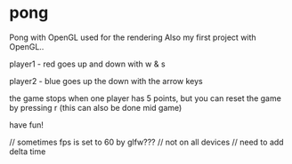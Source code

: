 
# pong
 Pong with OpenGL used for the rendering
 Also my first project with OpenGL..

 player1 - red
 goes up and down with w & s

 player2 - blue
 goes up the down with the arrow keys

 the game stops when one player has 5 points, but you can reset the game by pressing r (this can also be done mid game)

 have fun!


// sometimes fps is set to 60 by glfw???
// not on all devices
// need to add delta time
